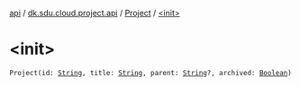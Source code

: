 [api](../../index.md) / [dk.sdu.cloud.project.api](../index.md) / [Project](index.md) / [&lt;init&gt;](./-init-.md)

# &lt;init&gt;

`Project(id: `[`String`](https://kotlinlang.org/api/latest/jvm/stdlib/kotlin/-string/index.html)`, title: `[`String`](https://kotlinlang.org/api/latest/jvm/stdlib/kotlin/-string/index.html)`, parent: `[`String`](https://kotlinlang.org/api/latest/jvm/stdlib/kotlin/-string/index.html)`?, archived: `[`Boolean`](https://kotlinlang.org/api/latest/jvm/stdlib/kotlin/-boolean/index.html)`)`